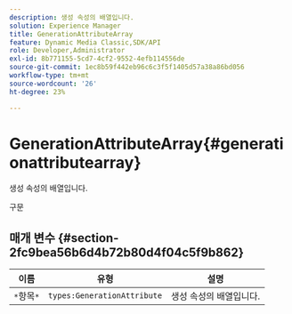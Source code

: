 ```yaml
---
description: 생성 속성의 배열입니다.
solution: Experience Manager
title: GenerationAttributeArray
feature: Dynamic Media Classic,SDK/API
role: Developer,Administrator
exl-id: 8b771155-5cd7-4cf2-9552-4efb114556de
source-git-commit: 1ec8b59f442eb96c6c3f5f1405d57a38a86bd056
workflow-type: tm+mt
source-wordcount: '26'
ht-degree: 23%

---
```


# GenerationAttributeArray{#generationattributearray}

생성 속성의 배열입니다.

구문

## 매개 변수 {#section-2fc9bea56b6d4b72b80d4f04c5f9b862}

| 이름 | 유형 | 설명 |
|---|---|---|
| `*`항목`*` | `types:GenerationAttribute` | 생성 속성의 배열입니다. |

